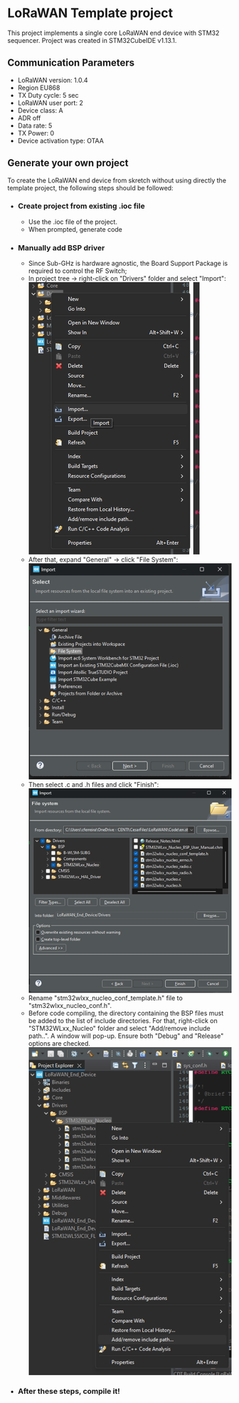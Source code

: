 # LoRaWAN Template project

This project implements a single core LoRaWAN end device with STM32 sequencer. Project was created in STM32CubeIDE v1.13.1.

## Communication Parameters
- LoRaWAN version: 1.0.4
- Region EU868 
- TX Duty cycle: 5 sec
- LoRaWAN user port: 2
- Device class: A
- ADR off
- Data rate: 5
- TX Power: 0
- Device activation type: OTAA

## Generate your own project 

To create the LoRaWAN end device from skretch without using directly the template project, the following steps should be followed:

- ### Create project from existing .ioc file
    - Use the .ioc file of the project.
    - When prompted, generate code

- ### Manually add BSP driver
    - Since Sub-GHz is hardware agnostic, the Board Support Package is required to control the RF Switch;
    - In project tree -> right-click on "Drivers" folder and select "Import":
        <div align="left">
            <img src="Images/Driver_import.png">
        </div> 
    - After that, expand "General" -> click "File System":
        <div align="left">
            <img src="Images/File_System.png">
        </div> 
    - Then select .c and .h files and click "Finish":
        <div align="left">
            <img src="Images/Finish.png">
        </div> 
    - Rename "stm32wlxx_nucleo_conf_template.h" file to "stm32wlxx_nucleo_conf.h".
    - Before code compiling, the directory containing the BSP files must be added to the list of include directories. For that, right-click on "STM32WLxx_Nucleo" folder and select "Add/remove include path..". A window will pop-up. Ensure both "Debug" and "Release" options are checked.
        <div align="left">
            <img src="Images/Include_Path.png">
        </div> 
    
- ### After these steps, compile it!